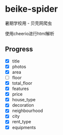 # beike-spider
暑期学校用 - 贝壳网爬虫

使用cheerio进行html解析

## Progress

+ [x] title
+ [x] photos
+ [x] area
+ [ ] floor
+ [x] total_floor
+ [x] features
+ [x] price
+ [x] house_type   
+ [x] decoration
+ [x] neighbourhood
+ [x] city
+ [x] rent_type   
+ [x] equipments

